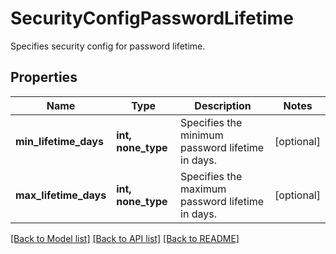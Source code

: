 # SecurityConfigPasswordLifetime

Specifies security config for password lifetime.

## Properties
Name | Type | Description | Notes
------------ | ------------- | ------------- | -------------
**min_lifetime_days** | **int, none_type** | Specifies the minimum password lifetime in days. | [optional] 
**max_lifetime_days** | **int, none_type** | Specifies the maximum password lifetime in days. | [optional] 

[[Back to Model list]](../README.md#documentation-for-models) [[Back to API list]](../README.md#documentation-for-api-endpoints) [[Back to README]](../README.md)


